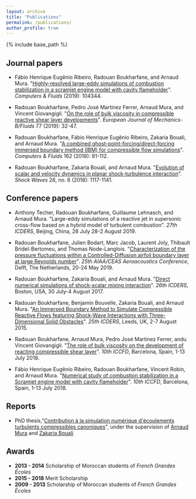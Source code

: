 ```yaml
---
layout: archive
title: "Publications"
permalink: /publications/
author_profile: true
---
```


{% include base_path %}

## Journal papers

- Fábio Henrique Eugênio Ribeiro, Radouan Boukharfane, and Arnaud Mura. "[Highly-resolved large-eddy simulations of combustion stabilization in a scramjet engine model with cavity flameholder](https://www.sciencedirect.com/science/article/abs/pii/S0045793019303032?CMX_ID=&SIS_ID=-1&dgcid=STMJ_75273_AUTH_SERV_PPUB&utm_acid=201394456&utm_campaign=STMJ_75273_AUTH_SERV_PPUB&utm_dgroup=Email1Publishing&utm_in=DM605037&utm_medium=email&utm_source=AC_30)". *Computers & Fluids* (2019): 104344.

- Radouan Boukharfane, Pedro José Martínez Ferrer, Arnaud Mura, and Vincent Giovangigli. "[On the role of bulk viscosity in compressible reactive shear layer developments](https://www.sciencedirect.com/science/article/pii/S099775461830565X)". *European Journal of Mechanics-B/Fluids* 77 (2019): 32-47.

- Radouan Boukharfane, Fábio Henrique Eugênio Ribeiro, Zakaria Bouali, and Arnaud Mura. "[A combined ghost-point-forcing/direct-forcing immersed boundary method (IBM) for compressible flow simulations](https://www.sciencedirect.com/science/article/pii/S0045793017304267)". *Computers & Fluids* 162 (2018): 91-112.

- Radouan Boukharfane, Zakaria Bouali, and Arnaud Mura. "[Evolution of scalar and velocity dynamics in planar shock-turbulence interaction](https://link.springer.com/article/10.1007/s00193-017-0798-5)". *Shock Waves* 28, no. 6 (2018): 1117-1141.


## Conference papers

- Anthony Techer, Radouan Boukharfane, Guillaume Lehnasch, and Arnaud Mura. "Large-eddy simulations of a reactive jet in supersonic cross-flow based on a hybrid model of turbulent combustion". *27th ICDERS*, Beijing, China, 28 July 28-2 August 2019.

- Radouan Boukharfane, Julien Bodart, Marc Jacob, Laurent Joly, Thibault Bridel-Bertomeu, and Thomas Node-Langlois. "[Characterization of the pressure fluctuations within a Controlled-Diffusion airfoil boundary layer at large Reynolds number](https://arc.aiaa.org/doi/abs/10.2514/6.2019-2722)". *25th AIAA/CEAS Aeroacoustics Conference*, Delft, The Netherlands, 20-24 May 2019.

- Radouan Boukharfane, Zakaria Bouali, and Arnaud Mura. "[Direct numerical simulations of shock-scalar mixing interaction](http://www.icders.org/ICDERS2017/abstracts/ICDERS2017-0883.pdf)". *26th ICDERS*, Boston, USA, 30 July-4 August 2017.

- Radouan Boukharfane, Benjamin Bouvelle, Zakaria Bouali, and Arnaud Mura. "[An Immersed Boundary Method to Simulate Compressible Reactive Flows featuring Shock-Wave Interactions with Three-Dimensional Solid Obstacles](http://www.icders.org/ICDERS2015/abstracts/ICDERS2015-214.pdf)". *25th ICDERS*, Leeds, UK, 2-7 August 2015.

- Radouan Boukharfane, Arnaud Mura, Pedro José Martínez Ferrer, andu Vincent Giovangigli. "[The role of bulk viscosity on the development of reacting compressible shear layer](https://www.iccfd.org/iccfd10/papers/ICCFD10-086-Paper.pdf)". *10th ICCFD*, Barcelona, Spain, 1-13 July 2018.

- Fábio Henrique Eugênio Ribeiro, Radouan Boukharfane, Vincent Robin, and Arnaud Mura. "[Numerical study of combustion stabilization in a Scramjet engine model with cavity flameholder](https://www.iccfd.org/iccfd10/papers/ICCFD10-189-Paper.pdf)". *10th ICCFD*, Barcelona, Spain, 1-13 July 2018.

## Reports

- PhD thesis,"[Contribution à la simulation numérique d'écoulements turbulents compressibles canoniques](
https://tel.archives-ouvertes.fr/tel-01878795/document)", under the supervision of [Arnaud Mura](https://www.researchgate.net/profile/Arnaud_Mura) and [Zakaria Bouali](https://www.researchgate.net/profile/Zakaria_Bouali)

## Awards

- **2013 - 2014** Scholarship of Moroccan students of *French Grandes Écoles*
- **2015 - 2018** Merit Scholarship
- **2009 - 2013** Scholarship of Moroccan students of *French Grandes Écoles*

